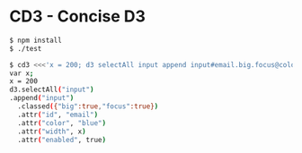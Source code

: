CD3 - Concise D3
================

```sh
$ npm install
$ ./test
```

```sh
$ cd3 <<<'x = 200; d3 selectAll input append input#email.big.focus@color=blue@width=x@enabled'
var x;
x = 200
d3.selectAll("input")
.append("input")
  .classed({"big":true,"focus":true})
  .attr("id", "email")
  .attr("color", "blue")
  .attr("width", x)
  .attr("enabled", true)
```
